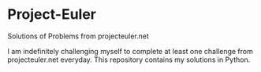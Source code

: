 # Project-Euler
Solutions of Problems from projecteuler.net

I am indefinitely challenging myself to complete at least one challenge from projecteuler.net everyday. This repository contains my
solutions in Python. 

